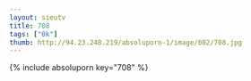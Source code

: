 ```yaml
--- 
layout: sieutv
title: 708
tags: ["0k"]
thumb: http://94.23.248.219/absoluporn-1/image/002/708.jpg
---
```

{% include absoluporn key="708" %} 
